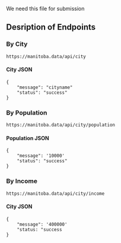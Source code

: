 We need this file for submission




## Desription of Endpoints

### By City


    https://manitoba.data/api/city




####  City JSON



    {
        "message": "cityname"
        "status": "success"
    }









### By Population


    https://manitoba.data/api/city/population



####  Population JSON



    {
        "message": '10000'
        "status": "success"
    }







### By Income

    https://manitoba.data/api/city/income


####  City JSON



    {
        "message": '400000'
        "status: "success
    }








